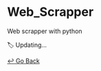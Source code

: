 # Web_Scrapper

Web scrapper with python

:label:  Updating...

[↩️ Go Back](https://github.com/lisy0123/Nomadcoders)